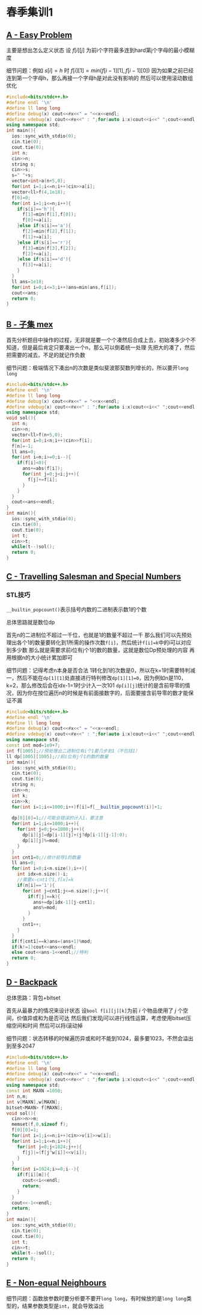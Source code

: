 # 春季集训1

## [A - Easy Problem](https://codeforces.com/problemset/problem/1096/D)

主要是想出怎么定义状态
设 $f[i][j]$ 为前i个字符最多连到hard第j个字母的最小模糊度

细节问题：例如 $s[i]=h$ 时 $f[i][1]=min(f[i-1][1],f[i-1][0])$
因为如果之前已经连到第一个字母h，那么再接一个字母h是对此没有影响的
然后可以使用滚动数组优化

```cpp
#include<bits/stdc++.h>
#define endl '\n'
#define ll long long
#define debug(x) cout<<#x<<" = "<<x<<endl;
#define vdebug(x) cout<<#x<<" : ";for(auto i:x)cout<<i<<" ";cout<<endl;
using namespace std;
int main(){
  ios::sync_with_stdio(0);
  cin.tie(0);
  cout.tie(0);
  int n;
  cin>>n;
  string s;
  cin>>s;
  s=" "+s;
  vector<int>a(n+5,0);
  for(int i=1;i<=n;i++)cin>>a[i];
  vector<ll>f(4,1e18);
  f[0]=0;
  for(int i=1;i<=n;i++){
    if(s[i]=='h'){
      f[1]=min(f[1],f[0]);
      f[0]+=a[i];
    }else if(s[i]=='a'){
      f[2]=min(f[2],f[1]);
      f[1]+=a[i];
    }else if(s[i]=='r'){
      f[3]=min(f[3],f[2]);
      f[2]+=a[i];
    }else if(s[i]=='d'){
      f[3]+=a[i];
    }
  }
  ll ans=1e18;
  for(int i=0;i<=3;i++)ans=min(ans,f[i]);
  cout<<ans;
  return 0;
}
```

## [B - 子集 mex](https://loj.ac/p/4942)

首先分析题目中操作的过程，无非就是要一个个凑然后合成上去，初始凑多少个不知道，但是最后肯定只要凑出一个n，那么可以倒着统一处理
先把大的凑了，然后把需要的减去，不足的就记作负数

细节问题：极端情况下凑出n的次数是类似斐波那契数列增长的，所以要开`long long`

```cpp
#include<bits/stdc++.h>
#define endl '\n'
#define ll long long
#define debug(x) cout<<#x<<" = "<<x<<endl;
#define vdebug(x) cout<<#x<<" : ";for(auto i:x)cout<<i<<" ";cout<<endl;
using namespace std;
void sol(){
  int n;
  cin>>n;
  vector<ll>f(n+5,0);
  for(int i=0;i<n;i++)cin>>f[i];
  f[n]=-1;
  ll ans=0;
  for(int i=n;i>=0;i--){
    if(f[i]<0){
      ans+=abs(f[i]);
      for(int j=0;j<i;j++){
        f[j]+=f[i];
      }
    }
  }
  cout<<ans<<endl;
}
int main(){
  ios::sync_with_stdio(0);
  cin.tie(0);
  cout.tie(0);
  int t;
  cin>>t;
  while(t--)sol();
  return 0;
}
```

## [C - Travelling Salesman and Special Numbers](https://codeforces.com/problemset/problem/914/C)

### STL技巧

`__builtin_popcount()`表示括号内数的二进制表示数1的个数

总体思路就是数位dp

首先n的二进制位不超过一千位，也就是1的数量不超过一千
那么我们可以先预处理出各个1的数量要转化到1所需的操作次数`f[i]`，然后统计`f[i]=k`中的i可以对应到多少数
那么就是需要求前i位有j个1的数的数量，这就是数位Dp预处理的内容
再用根据n的大小统计累加即可

细节问题：记得考虑n本身是否合法
1转化到1的次数是0，所以在k=1时需要特判减一，然后不能在`dp[1][1]`处直接进行特判修改`dp[1][1]=0`，因为例如n是110，k=2，那么修改后会在idx-1=1时少计入一次101
`dp[i][j]`统计的是含前导零的情况，因为你在按位遍历n的时候是有前面接数字的，后面要接含前导零的数才能保证不漏

```cpp
#include<bits/stdc++.h>
#define endl '\n'
#define ll long long
#define debug(x) cout<<#x<<" = "<<x<<endl;
#define vdebug(x) cout<<#x<<" : ";for(auto i:x)cout<<i<<" ";cout<<endl;
using namespace std;
const int mod=1e9+7;
int f[1005];//预处理出二进制位有i个1要几步到1（不包括1）
ll dp[1005][1005];//前i位有j个1的数的数量
int main(){
  ios::sync_with_stdio(0);
  cin.tie(0);
  cout.tie(0);
  string n;
  cin>>n;
  int k;
  cin>>k;
  for(int i=1;i<=1000;i++)f[i]=f[__builtin_popcount(i)]+1;
  
  dp[0][0]=1;//可能会错误的计入1，要注意
  for(int i=1;i<=1000;i++){
    for(int j=0;j<=1000;j++){
      dp[i][j]=dp[i-1][j]+(j?dp[i-1][j-1]:0);
      dp[i][j]%=mod; 
    }
  }
  int cnt1=0;//统计前导1的数量
  ll ans=0;
  for(int i=0;i<n.size();i++){
    int idx=n.size()-i;
    //需要x-cnt1个1,f[x]=k
    if(n[i]=='1'){
      for(int j=cnt1;j<=n.size();j++){
        if(f[j]==k){
          ans+=dp[idx-1][j-cnt1];
          ans%=mod;
        }
      }
      cnt1++;
    }
  }
  if(f[cnt1]==k)ans=(ans+1)%mod;
  if(k!=1)cout<<ans<<endl;
  else cout<<ans-1<<endl;//特判
  return 0;
}
```

## [D - Backpack](https://acm.hdu.edu.cn/showproblem.php?pid=7140)

总体思路：背包+bitset

首先从最暴力的情况来设计状态
设`bool f[i][j][k]`为前 $i$ 个物品使用了 $j$ 个空间，价值异或和为是否可达
然后我们发现$j$可以进行线性运算，考虑使用bitset压缩空间和时间
然后可以将$i$滚动掉

细节问题：状态转移的时候遍历异或和时不能到1024，最多要1023，不然会溢出到至多2047

```cpp
#include<bits/stdc++.h>
#define endl '\n'
#define ll long long
#define debug(x) cout<<#x<<" = "<<x<<endl;
#define vdebug(x) cout<<#x<<" : ";for(auto i:x)cout<<i<<" ";cout<<endl;
using namespace std;
const int MAXN =1050;
int n,m;
int v[MAXN],w[MAXN];
bitset<MAXN> f[MAXN];
void sol(){
  cin>>n>>m;
  memset(f,0,sizeof f);
  f[0][0]=1;
  for(int i=1;i<=n;i++)cin>>v[i]>>w[i];
  for(int i=1;i<=n;i++){
    for(int j=0;j<1024;j++){
      f[j]|=(f[j^w[i]]<<v[i]);
    }
  }
  for(int i=1024;i>=0;i--){
    if(f[i][m]){
      cout<<i<<endl;
      return;
    }
  }
  cout<<-1<<endl;
  return;
}
int main(){
  ios::sync_with_stdio(0);
  cin.tie(0);
  cout.tie(0);
  int t;
  cin>>t;
  while(t--)sol();
  return 0;
}
```

## [E - Non-equal Neighbours](https://codeforces.com/problemset/problem/1585/F)

细节问题：函数放参数时要分析要不要开`long long`，有时候放的是`long long`类型的，结果参数类型是`int`，就会导致溢出